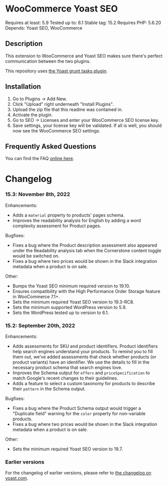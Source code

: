 WooCommerce Yoast SEO
=====================
Requires at least: 5.9
Tested up to: 6.1
Stable tag: 15.2
Requires PHP: 5.6.20
Depends: Yoast SEO, WooCommerce

Description
-----------

This extension to WooCommerce and Yoast SEO makes sure there's perfect communication between the two plugins.

This repository uses [the Yoast grunt tasks plugin](https://github.com/Yoast/plugin-grunt-tasks).

Installation
------------

1. Go to Plugins -> Add New.
2. Click "Upload" right underneath "Install Plugins".
3. Upload the zip file that this readme was contained in.
4. Activate the plugin.
5. Go to SEO -> Licenses and enter your WooCommerce SEO license key.
6. Save settings, your license key will be validated. If all is well, you should now see the WooCommerce SEO settings.

Frequently Asked Questions
--------------------------

You can find the FAQ [online here](https://kb.yoast.com/kb/category/woocommerce-seo/).

Changelog
=========

### 15.3: November 8th, 2022

Enhancements:

* Adds a `material` property to products' pages schema.
* Improves the readability analysis for English by adding a word complexity assessment for Product pages.

Bugfixes:

* Fixes a bug where the Product description assessment also appeared under the Readability analysis tab when the Cornerstone content toggle would be switched on.
* Fixes a bug where two prices would be shown in the Slack integration metadata when a product is on sale.

Other:

* Bumps the Yoast SEO minimum required version to 19.10.
* Ensures compatibility with the High Performance Order Storage feature in WooCommerce 7.1+.
* Sets the minimum required Yoast SEO version to 19.3-RC8.
* Sets the minimum supported WordPress version to 5.9.
* Sets the WordPress tested up to version to 6.1.


### 15.2: September 20th, 2022

Enhancements:

* Adds assessments for SKU and product identifiers. Product identifiers help search engines understand your products. To remind you to fill them out, we've added assessments that check whether products (or product variants) have an identifier. We use the details to fill in the necessary product schema that search engines love.
* Improves the Schema output for `offers` and `priceSpecification` to match Google's recent changes to their guidelines.
* Adds a feature to select a custom taxonomy for products to describe their `pattern` in the Schema output.

Bugfixes:

* Fixes a bug where the Product Schema output would trigger a \"Duplicate field\" warning for the `color` property for non-variable products.
* Fixes a bug where two prices would be shown in the Slack integration metadata when a product is on sale.

Other:

* Sets the minimum required Yoast SEO version to 19.7.

### Earlier versions
For the changelog of earlier versions, please refer to [the changelog on yoast.com](https://yoa.st/woo-seo-changelog).
